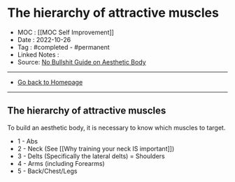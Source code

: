# The hierarchy of attractive muscles
- MOC : [[MOC Self Improvement]]
- Date : 2022-10-26
- Tag : #completed - #permanent 
- Linked Notes : 
- Source: [No Bullshit Guide on Aesthetic Body](https://www.youtube.com/watch?v=uILhdYr_UDs)
-------------------
- [Go back to Homepage](https://misudashi.ga/)
-----

## The hierarchy of attractive muscles

To build an aesthetic body, it is necessary to know which muscles to target. 

- 1 - Abs
- 2 - Neck (See [[Why training your neck IS important]])
- 3 - Delts (Specifically the lateral delts) = Shoulders
- 4 - Arms (including Forearms)
- 5 - Back/Chest/Legs